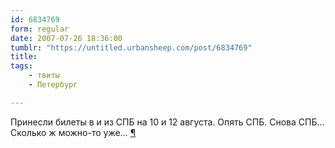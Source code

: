 ```yaml
---
id: 6834769
form: regular
date: 2007-07-26 18:36:00
tumblr: "https://untitled.urbansheep.com/post/6834769"
title:
tags:
    - твиты
    - Петербург

---
```


<p>Принесли билеты в и из СПБ на 10 и 12 августа. Опять СПБ. Снова СПБ&hellip; Сколько ж можно-то уже&hellip; <a href="http://twitter.com/urbansheep/statuses/169744272">¶</a></p>

